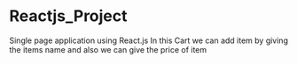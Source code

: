 # Reactjs_Project
Single page application using React.js
In this Cart we can add item by giving the items name and also we can give the price of item
